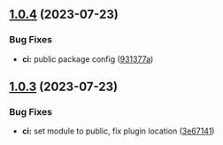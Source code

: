 ## [1.0.4](https://github.com/openapi-typescript-infra/apollo-datasource-rest/compare/v1.0.3...v1.0.4) (2023-07-23)


### Bug Fixes

* **ci:** public package config ([931377a](https://github.com/openapi-typescript-infra/apollo-datasource-rest/commit/931377a7897050643ca926dae339594fd5570104))

## [1.0.3](https://github.com/openapi-typescript-infra/apollo-datasource-rest/compare/v1.0.2...v1.0.3) (2023-07-23)


### Bug Fixes

* **ci:** set module to public, fix plugin location ([3e67141](https://github.com/openapi-typescript-infra/apollo-datasource-rest/commit/3e671419e369c5fdeb3893cc8d1a23200fe78ef6))
